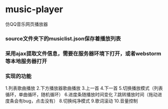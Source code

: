 # music-player
仿QQ音乐网页播放器

### source文件夹下的musiclist.json保存着播放列表

### 采用ajax提取文件信息，需要在服务器环境下打开，或者webstorm等本地服务器打开

### 实现的功能
  1.列表歌曲播放
  2.下方播放器歌曲播放
  3.上一首
  4.下一首
  5.切换播放模式（列表循环，单曲循环，随机循环）
  6.进度条随播放时间变化
  7.跳转播放时间（拖动进度条会有bug，点击没有）
  8.切换纯净模式
  9.歌词滚动
  10.音量控制
